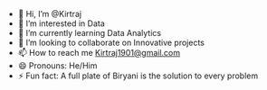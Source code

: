 - 👋 Hi, I’m @Kirtraj
- 👀 I’m interested in Data
- 🌱 I’m currently learning Data Analytics
- 💞️ I’m looking to collaborate on Innovative projects
- 📫 How to reach me Kirtraj1901@gmail.com
- 😄 Pronouns: He/Him
- ⚡ Fun fact: A full plate of Biryani is the solution to every problem

<!---
Kirtraj/Kirtraj is a ✨ special ✨ repository because its `README.md` (this file) appears on your GitHub profile.
You can click the Preview link to take a look at your changes.
--->
